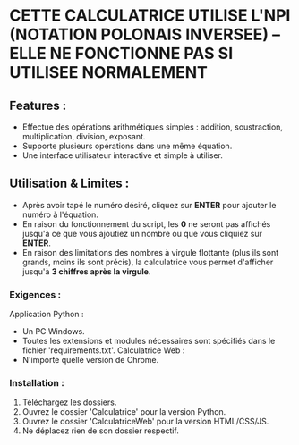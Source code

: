 # CETTE CALCULATRICE UTILISE L'NPI (NOTATION POLONAIS INVERSEE) – ELLE NE FONCTIONNE PAS SI UTILISEE NORMALEMENT

## Features :
- Effectue des opérations arithmétiques simples : addition, soustraction, multiplication, division, exposant.
- Supporte plusieurs opérations dans une même équation.
- Une interface utilisateur interactive et simple à utiliser.

## Utilisation & Limites :
- Après avoir tapé le numéro désiré, cliquez sur **ENTER** pour ajouter le numéro à l'équation.
- En raison du fonctionnement du script, les **0** ne seront pas affichés jusqu'à ce que vous ajoutiez un nombre ou que vous cliquiez sur **ENTER**.
- En raison des limitations des nombres à virgule flottante (plus ils sont grands, moins ils sont précis), la calculatrice vous permet d'afficher jusqu'à **3 chiffres après la virgule**.

### Exigences :
Application Python :
- Un PC Windows.
- Toutes les extensions et modules nécessaires sont spécifiés dans le fichier 'requirements.txt'.
Calculatrice Web :
- N'importe quelle version de Chrome.

### Installation :
1. Téléchargez les dossiers.
2. Ouvrez le dossier 'Calculatrice' pour la version Python.
3. Ouvrez le dossier 'CalculatriceWeb' pour la version HTML/CSS/JS.
4. Ne déplacez rien de son dossier respectif.
